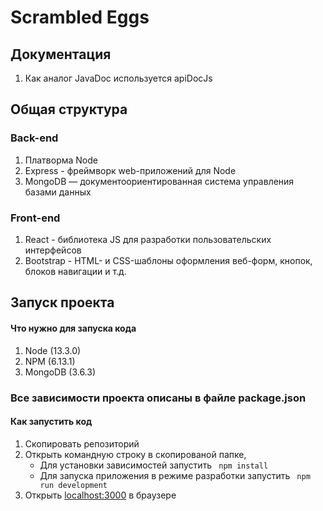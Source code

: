 # Scrambled Eggs

## Документация
1. Как аналог JavaDoc используется apiDocJs

## Общая структура

### Back-end
1. Платворма Node
2. Express - фреймворк web-приложений для Node
3. MongoDB — документоориентированная система управления базами данных

### Front-end
1. React - библиотека JS для разработки пользовательских интерфейсов
2. Bootstrap - HTML- и CSS-шаблоны оформления веб-форм, кнопок,  блоков навигации и т.д.

## Запуск проекта

#### Что нужно для запуска кода
1. Node (13.3.0)
2. NPM (6.13.1)
3. MongoDB (3.6.3)

### Все зависимости проекта описаны в файле package.json

####  Как запустить код
1. Скопировать репозиторий
2. Открыть командную строку в скопированой папке,
   - Для установки зависимостей запустить ```  npm install  ```
   - Для запуска приложения в режиме разработки запустить ```  npm run development  ```
4. Открыть [localhost:3000](http://localhost:3000/) в браузере